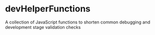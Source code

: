 # devHelperFunctions
A collection of JavaScript functions to shorten common debugging and development stage validation checks
